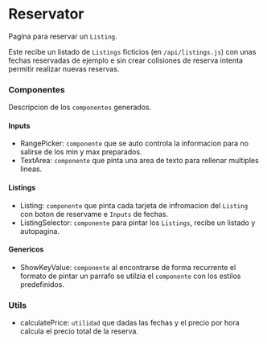 # Reservator
Pagina para reservar un `Listing`.

Este recibe un listado de `Listings` ficticios (en `/api/listings.js`) con unas fechas reservadas de ejemplo e sin crear colisiones de reserva intenta permitir realizar nuevas reservas.

### Componentes
Descripcion de los `componentes` generados.
#### Inputs
- RangePicker: `componente` que se auto controla la informacion para no salirse de los min y max preparados.
- TextArea: `componente` que pinta una area de texto para rellenar multiples lineas.

#### Listings
- Listing: `componente` que pinta cada tarjeta de infromacion del `Listing` con boton de reservame e `Inputs` de fechas.
- ListingSelector: `componente` para pintar los `Listings`, recibe un listado y autopagina.

#### Genericos
- ShowKeyValue: `componente` al encontrarse de forma recurrente el formato de pintar un parrafo se utilzia el `componente` con los estilos predefinidos.


### Utils
- calculatePrice: `utilidad` que dadas las fechas y el precio por hora calcula el precio total de la reserva.